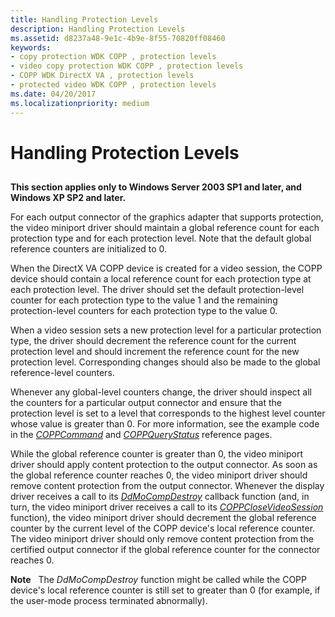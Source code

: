 ```yaml
---
title: Handling Protection Levels
description: Handling Protection Levels
ms.assetid: d8237a48-9e1c-4b9e-8f55-70820ff08460
keywords:
- copy protection WDK COPP , protection levels
- video copy protection WDK COPP , protection levels
- COPP WDK DirectX VA , protection levels
- protected video WDK COPP , protection levels
ms.date: 04/20/2017
ms.localizationpriority: medium
---
```


# Handling Protection Levels


## <span id="ddk_handling_protection_levels_gg"></span><span id="DDK_HANDLING_PROTECTION_LEVELS_GG"></span>


**This section applies only to Windows Server 2003 SP1 and later, and Windows XP SP2 and later.**

For each output connector of the graphics adapter that supports protection, the video miniport driver should maintain a global reference count for each protection type and for each protection level. Note that the default global reference counters are initialized to 0.

When the DirectX VA COPP device is created for a video session, the COPP device should contain a local reference count for each protection type at each protection level. The driver should set the default protection-level counter for each protection type to the value 1 and the remaining protection-level counters for each protection type to the value 0.

When a video session sets a new protection level for a particular protection type, the driver should decrement the reference count for the current protection level and should increment the reference count for the new protection level. Corresponding changes should also be made to the global reference-level counters.

Whenever any global-level counters change, the driver should inspect all the counters for a particular output connector and ensure that the protection level is set to a level that corresponds to the highest level counter whose value is greater than 0. For more information, see the example code in the [*COPPCommand*](./coppcommand.md) and [*COPPQueryStatus*](./coppquerystatus.md) reference pages.

While the global reference counter is greater than 0, the video miniport driver should apply content protection to the output connector. As soon as the global reference counter reaches 0, the video miniport driver should remove content protection from the output connector. Whenever the display driver receives a call to its [*DdMoCompDestroy*](/windows/desktop/api/ddrawint/nc-ddrawint-pdd_mocompcb_destroy) callback function (and, in turn, the video miniport driver receives a call to its [*COPPCloseVideoSession*](./coppclosevideosession.md) function), the video miniport driver should decrement the global reference counter by the current level of the COPP device's local reference counter. The video miniport driver should only remove content protection from the certified output connector if the global reference counter for the connector reaches 0.

**Note**   The *DdMoCompDestroy* function might be called while the COPP device's local reference counter is still set to greater than 0 (for example, if the user-mode process terminated abnormally).

 

 

